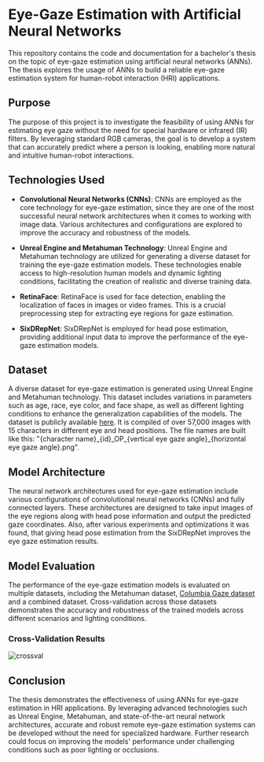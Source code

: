 # Eye-Gaze Estimation with Artificial Neural Networks

This repository contains the code and documentation for a bachelor's thesis on the topic of eye-gaze estimation using artificial neural networks (ANNs). The thesis explores the usage of ANNs to build a reliable eye-gaze estimation system for human-robot interaction (HRI) applications.

## Purpose

The purpose of this project is to investigate the feasibility of using ANNs for estimating eye gaze without the need for special hardware or infrared (IR) filters. By leveraging standard RGB cameras, the goal is to develop a system that can accurately predict where a person is looking, enabling more natural and intuitive human-robot interactions.

## Technologies Used

- **Convolutional Neural Networks (CNNs)**: CNNs are employed as the core technology for eye-gaze estimation, since they are one of the most successful neural network architectures when it comes to working with image data. Various architectures and configurations are explored to improve the accuracy and robustness of the models.

- **Unreal Engine and Metahuman Technology**: Unreal Engine and Metahuman technology are utilized for generating a diverse dataset for training the eye-gaze estimation models. These technologies enable access to high-resolution human models and dynamic lighting conditions, facilitating the creation of realistic and diverse training data.

- **RetinaFace**: RetinaFace is used for face detection, enabling the localization of faces in images or video frames. This is a crucial preprocessing step for extracting eye regions for gaze estimation.

- **SixDRepNet**: SixDRepNet is employed for head pose estimation, providing additional input data to improve the performance of the eye-gaze estimation models.

## Dataset

A diverse dataset for eye-gaze estimation is generated using Unreal Engine and Metahuman technology. This dataset includes variations in parameters such as age, race, eye color, and face shape, as well as different lighting conditions to enhance the generalization capabilities of the models. The dataset is publicly available [here](https://cogsci.fmph.uniba.sk/metahuman/). It is compiled of over 57,000 images with 15 characters in different eye and head positions. The file names are built like this: "{character name}\_{id}\_OP\_{vertical eye gaze angle}\_{horizontal eye gaze angle}.png".

## Model Architecture

The neural network architectures used for eye-gaze estimation include various configurations of convolutional neural networks (CNNs) and fully connected layers. These architectures are designed to take input images of the eye regions along with head pose information and output the predicted gaze coordinates. Also, after various experiments and optimizations it was found, that giving head pose estimation from the SixDRepNet improves the eye gaze estimation results.

## Model Evaluation

The performance of the eye-gaze estimation models is evaluated on multiple datasets, including the Metahuman dataset, [Columbia Gaze dataset](https://www.cs.columbia.edu/CAVE/databases/columbia_gaze/) and a combined dataset. Cross-validation across those datasets demonstrates the accuracy and robustness of the trained models across different scenarios and lighting conditions.

### Cross-Validation Results
![crossval](https://github.com/flakeua/BachelorsThesis/assets/26747964/5a8e4f51-df51-43c2-82da-fd7a27d23c6d)


## Conclusion

The thesis demonstrates the effectiveness of using ANNs for eye-gaze estimation in HRI applications. By leveraging advanced technologies such as Unreal Engine, Metahuman, and state-of-the-art neural network architectures, accurate and robust remote eye-gaze estimation systems can be developed without the need for specialized hardware. Further research could focus on improving the models' performance under challenging conditions such as poor lighting or occlusions.
